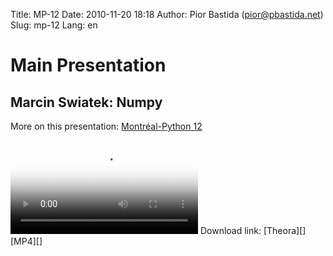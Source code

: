 Title: MP-12
Date: 2010-11-20 18:18
Author: Pior Bastida (pior@pbastida.net)
Slug: mp-12
Lang: en

<!--:en-->

<style>#sidebar { display:none;} #content { width: 740px !important; } </style>
Main Presentation
=================

Marcin Swiatek: Numpy
---------------------

More on this presentation: [Montréal-Python 12][]   

<video controls poster="http://montrealpython.org/videos/Montreal-Python-12-Marcin-Swiatek-Numpy.jpg">
<source src="http://montrealpython.org/videos/Montreal-Python-12-Marcin-Swiatek-Numpy.mp4" type="video/mp4"></source>
<source src="http://montrealpython.org/videos/Montreal-Python-12-Marcin-Swiatek-Numpy.ogg" type="video/ogg"></source>
Your browser doesn't support HTML5. Please use the download link. If you
use Safari and want to use a libre format, install the Xiph QuickTime
Component at http://www.xiph.org/quicktime </video>   
 Download link: [Theora][] [MP4][]

  [Montréal-Python 12]: http://wiki.montrealpython.org/index.php/Montréal-Python_12
  [Theora]: http://montrealpython.org/videos/Montreal-Python-12-Marcin-Swiatek-Numpy.ogg
  [MP4]: http://montrealpython.org/videos/Montreal-Python-12-Marcin-Swiatek-Numpy.mp4
